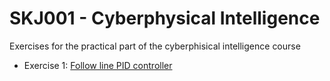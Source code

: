 # SKJ001 - Cyberphysical Intelligence

Exercises for the practical part of the cyberphisical intelligence course

- Exercise 1: [Follow line PID controller](https://github.com/santamav/SistemesIntelligents-Cyberphysical_Intelligence/blob/master/Follow%20Line/FollowLine.py)
